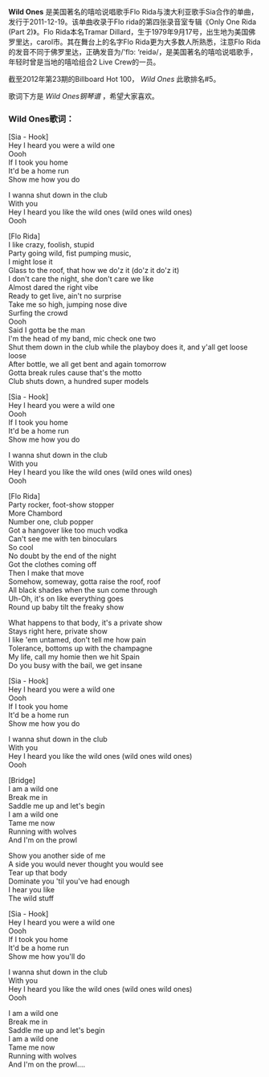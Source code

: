 

**Wild Ones** 是美国著名的嘻哈说唱歌手Flo Rida与澳大利亚歌手Sia合作的单曲，发行于2011-12-19。该单曲收录于Flo
rida的第四张录音室专辑《Only One Rida (Part 2)》。Flo Rida本名Tramar
Dillard，生于1979年9月17号，出生地为美国佛罗里达，carol市。其在舞台上的名字Flo Rida更为大多数人所熟悉，注意Flo
Rida的发音不同于佛罗里达，正确发音为/'flɔ: ‘reidə/，是美国著名的嘻哈说唱歌手，年轻时曾是当地的嘻哈组合2 Live Crew的一员。

截至2012年第23期的Billboard Hot 100， _Wild Ones_ 此歌排名#5。

歌词下方是 _Wild Ones钢琴谱_ ，希望大家喜欢。

### Wild Ones歌词：

[Sia - Hook]  
Hey I heard you were a wild one  
Oooh  
If I took you home  
It'd be a home run  
Show me how you do

I wanna shut down in the club  
With you  
Hey I heard you like the wild ones (wild ones wild ones)  
Oooh

[Flo Rida]  
I like crazy, foolish, stupid  
Party going wild, fist pumping music,  
I might lose it  
Glass to the roof, that how we do'z it (do'z it do'z it)  
I don't care the night, she don't care we like  
Almost dared the right vibe  
Ready to get live, ain't no surprise  
Take me so high, jumping nose dive  
Surfing the crowd  
Oooh  
Said I gotta be the man  
I'm the head of my band, mic check one two  
Shut them down in the club while the playboy does it, and y'all get loose
loose  
After bottle, we all get bent and again tomorrow  
Gotta break rules cause that's the motto  
Club shuts down, a hundred super models

[Sia - Hook]  
Hey I heard you were a wild one  
Oooh  
If I took you home  
It'd be a home run  
Show me how you do

I wanna shut down in the club  
With you  
Hey I heard you like the wild ones (wild ones wild ones)  
Oooh

[Flo Rida]  
Party rocker, foot-show stopper  
More Chambord  
Number one, club popper  
Got a hangover like too much vodka  
Can't see me with ten binoculars  
So cool  
No doubt by the end of the night  
Got the clothes coming off  
Then I make that move  
Somehow, someway, gotta raise the roof, roof  
All black shades when the sun come through  
Uh-Oh, it's on like everything goes  
Round up baby tilt the freaky show

What happens to that body, it's a private show  
Stays right here, private show  
I like 'em untamed, don't tell me how pain  
Tolerance, bottoms up with the champagne  
My life, call my homie then we hit Spain  
Do you busy with the bail, we get insane

[Sia - Hook]  
Hey I heard you were a wild one  
Oooh  
If I took you home  
It'd be a home run  
Show me how you do

I wanna shut down in the club  
With you  
Hey I heard you like the wild ones (wild ones wild ones)  
Oooh

[Bridge]  
I am a wild one  
Break me in  
Saddle me up and let's begin  
I am a wild one  
Tame me now  
Running with wolves  
And I'm on the prowl

Show you another side of me  
A side you would never thought you would see  
Tear up that body  
Dominate you 'til you've had enough  
I hear you like  
The wild stuff

[Sia - Hook]  
Hey I heard you were a wild one  
Oooh  
If I took you home  
It'd be a home run  
Show me how you'll do

I wanna shut down in the club  
With you  
Hey I heard you like the wild ones (wild ones wild ones)  
Oooh

I am a wild one  
Break me in  
Saddle me up and let's begin  
I am a wild one  
Tame me now  
Running with wolves  
And I'm on the prowl....

